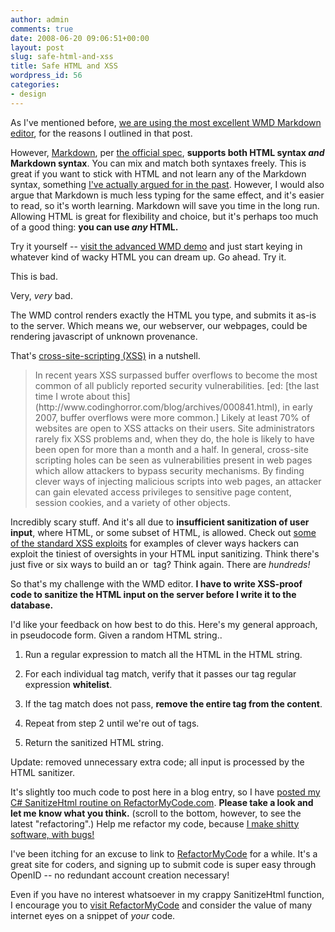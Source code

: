 ```yaml
---
author: admin
comments: true
date: 2008-06-20 09:06:51+00:00
layout: post
slug: safe-html-and-xss
title: Safe HTML and XSS
wordpress_id: 56
categories:
- design
---
```



As I've mentioned before, [we are using the most excellent WMD Markdown editor](http://blog.stackoverflow.com/2008/05/potential-markup-and-editing-choices/), for the reasons I outlined in that post.



However, [Markdown](http://en.wikipedia.org/wiki/Markdown), per [the official spec](http://daringfireball.net/projects/markdown/), **supports both HTML syntax _and_ Markdown syntax**. You can mix and match both syntaxes freely. This is great if you want to stick with HTML and not learn any of the Markdown syntax, something [I've actually argued for in the past](http://www.codinghorror.com/blog/archives/001116.html). However, I would also argue that Markdown is much less typing for the same effect, and it's easier to read, so it's worth learning. Markdown will save you time in the long run. Allowing HTML is great for flexibility and choice, but it's perhaps too much of a good thing: **you can use _any_ HTML.** 



Try it yourself -- [visit the advanced WMD demo](http://wmd-editor.com/examples/splitscreen) and just start keying in whatever kind of wacky HTML you can dream up. Go ahead. Try it.



This is bad.



Very, _very_ bad.



The WMD control renders exactly the HTML you type, and submits it as-is to the server. Which means we, our webserver, our webpages, could be rendering javascript of unknown provenance.



That's [cross-site-scripting (XSS)](http://en.wikipedia.org/wiki/Cross-site_scripting) in a nutshell. 





<blockquote>
In recent years XSS surpassed buffer overflows to become the most common of all publicly reported security vulnerabilities. [ed: [the last time I wrote about this](http://www.codinghorror.com/blog/archives/000841.html), in early 2007, buffer overflows were more common.] Likely at least 70% of websites are open to XSS attacks on their users. Site administrators rarely fix XSS problems and, when they do, the hole is likely to have been open for more than a month and a half. In general, cross-site scripting holes can be seen as vulnerabilities present in web pages which allow attackers to bypass security mechanisms. By finding clever ways of injecting malicious scripts into web pages, an attacker can gain elevated access privileges to sensitive page content, session cookies, and a variety of other objects.
</blockquote>





Incredibly scary stuff. And it's all due to **insufficient sanitization of user input**, where HTML, or some subset of HTML, is allowed. Check out [some of the standard XSS exploits](http://ha.ckers.org/xss.html) for examples of clever ways hackers can exploit the tiniest of oversights in your HTML input sanitizing. Think there's just five or six ways to build an <a> or <img> tag? Think again. There are _hundreds!_



So that's my challenge with the WMD editor. **I have to write XSS-proof code to sanitize the HTML input on the server before I write it to the database.**



I'd like your feedback on how best to do this. Here's my general approach, in pseudocode form. Given a random HTML string..







  1. Run a regular expression to match all the HTML <tags> in the HTML string.

  2. For each individual tag match, verify that it passes our tag regular expression **whitelist**.

  3. If the tag match does not pass, **remove the entire tag from the content**.

  4. Repeat from step 2 until we're out of tags.

  5. Return the sanitized HTML string.




Update: removed unnecessary extra code; all input is processed by the HTML sanitizer.



It's slightly too much code to post here in a blog entry, so I have [posted my C# SanitizeHtml routine on RefactorMyCode.com](http://refactormycode.com/codes/333-sanitize-html). **Please take a look and let me know what you think.** (scroll to the bottom, however, to see the latest "refactoring".) Help me refactor my code, because [I make shitty software, with bugs!](http://www.codinghorror.com/blog/archives/000099.html) 



I've been itching for an excuse to link to [RefactorMyCode](http://refactormycode.com) for a while. It's a great site for coders, and signing up to submit code is super easy through OpenID -- no redundant account creation necessary!



Even if you have no interest whatsoever in my crappy SanitizeHtml function, I encourage you to [visit RefactorMyCode](http://refactormycode.com) and consider the value of many internet eyes on a snippet of _your_ code.

